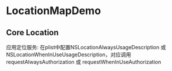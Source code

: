 # LocationMapDemo

## Core Location
应用定位服务: 在plist中配置NSLocationAlwaysUsageDescription 或 NSLocationWhenInUseUsageDescription，对应调用requestAlwaysAuthorization 或 requestWhenInUseAuthorization